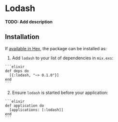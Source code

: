 # Lodash

**TODO: Add description**

## Installation

If [available in Hex](https://hex.pm/docs/publish), the package can be installed as:

  1. Add `lodash` to your list of dependencies in `mix.exs`:

    ```elixir
    def deps do
      [{:lodash, "~> 0.1.0"}]
    end
    ```

  2. Ensure `lodash` is started before your application:

    ```elixir
    def application do
      [applications: [:lodash]]
    end
    ```

